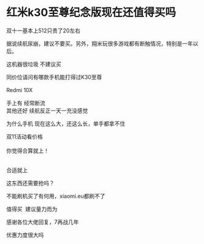 # 红米k30至尊纪念版现在还值得买吗


双十一基本上512只贵了20左右

据说续航尿崩，建议不要买。另外，翔米玩很多游戏都有断触情况，特别是一年以后。

这机器很垃圾 不建议买<br />


同价位请问有哪款手机能打得过K30至尊<img src="static/image/smiley/default/smile.gif" smilieid="1" border="0" alt="" />

Redmi 10X　　

手上有 经常断流<br />
其他还好 续航反正一天一充没感觉

为什么手机 现在这么大，还这么长，单手都拿不住

双11活动看价格<br />
<br />
你觉得合算就上！<br />
<br />
<img src="static/image/smiley/default/lol.gif" smilieid="12" border="0" alt="" /><img src="static/image/smiley/default/lol.gif" smilieid="12" border="0" alt="" /><img src="static/image/smiley/default/lol.gif" smilieid="12" border="0" alt="" />

合适就上&nbsp; &nbsp;&nbsp; &nbsp;&nbsp; &nbsp;&nbsp; &nbsp;&nbsp; &nbsp;&nbsp; &nbsp;&nbsp; &nbsp;&nbsp; &nbsp;&nbsp; &nbsp;&nbsp; &nbsp;&nbsp; &nbsp;&nbsp; &nbsp;&nbsp; &nbsp;&nbsp; &nbsp;&nbsp; &nbsp;

这东西还需要抢吗？

不能刷机买了有何用，xiaomi.eu都刷不了

值得买&nbsp;&nbsp;建议量力而为

感谢各位大佬回复，7再战几年<img src="static/image/smiley/default/lol.gif" smilieid="12" border="0" alt="" />

优惠力度很大吗
